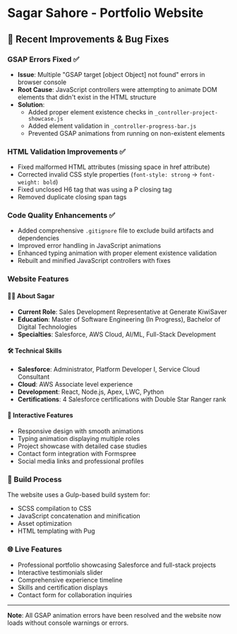 # Sagar Sahore - Portfolio Website

## 🚀 Recent Improvements & Bug Fixes

### GSAP Errors Fixed ✅
- **Issue**: Multiple "GSAP target [object Object] not found" errors in browser console
- **Root Cause**: JavaScript controllers were attempting to animate DOM elements that didn't exist in the HTML structure
- **Solution**: 
  - Added proper element existence checks in `_controller-project-showcase.js`
  - Added element validation in `_controller-progress-bar.js`
  - Prevented GSAP animations from running on non-existent elements

### HTML Validation Improvements ✅
- Fixed malformed HTML attributes (missing space in href attribute)
- Corrected invalid CSS style properties (`font-style: strong` → `font-weight: bold`)
- Fixed unclosed H6 tag that was using a P closing tag
- Removed duplicate closing span tags

### Code Quality Enhancements ✅
- Added comprehensive `.gitignore` file to exclude build artifacts and dependencies
- Improved error handling in JavaScript animations
- Enhanced typing animation with proper element existence validation
- Rebuilt and minified JavaScript controllers with fixes

### Website Features

#### 🧑‍💼 About Sagar
- **Current Role**: Sales Development Representative at Generate KiwiSaver
- **Education**: Master of Software Engineering (In Progress), Bachelor of Digital Technologies
- **Specialties**: Salesforce, AWS Cloud, AI/ML, Full-Stack Development

#### 🛠️ Technical Skills
- **Salesforce**: Administrator, Platform Developer I, Service Cloud Consultant
- **Cloud**: AWS Associate level experience
- **Development**: React, Node.js, Apex, LWC, Python
- **Certifications**: 4 Salesforce certifications with Double Star Ranger rank

#### 📱 Interactive Features
- Responsive design with smooth animations
- Typing animation displaying multiple roles
- Project showcase with detailed case studies
- Contact form integration with Formspree
- Social media links and professional profiles

### 🔧 Build Process
The website uses a Gulp-based build system for:
- SCSS compilation to CSS
- JavaScript concatenation and minification
- Asset optimization
- HTML templating with Pug

### 🌐 Live Features
- Professional portfolio showcasing Salesforce and full-stack projects
- Interactive testimonials slider
- Comprehensive experience timeline
- Skills and certification displays
- Contact form for collaboration inquiries

---

**Note**: All GSAP animation errors have been resolved and the website now loads without console warnings or errors.